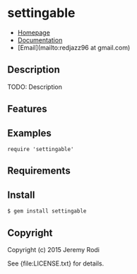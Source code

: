 # settingable

* [Homepage](https://rubygems.org/gems/settingable)
* [Documentation](http://rubydoc.info/gems/settingable/frames)
* [Email](mailto:redjazz96 at gmail.com)

## Description

TODO: Description

## Features

## Examples

    require 'settingable'

## Requirements

## Install

    $ gem install settingable

## Copyright

Copyright (c) 2015 Jeremy Rodi

See {file:LICENSE.txt} for details.
